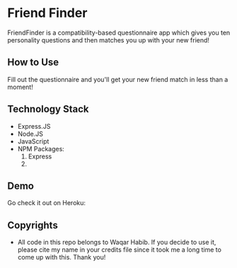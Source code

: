# Friend Finder

 FriendFinder is a compatibility-based questionnaire app which gives you ten personality questions and then matches you up with your new friend!

## How to Use

Fill out the questionnaire and you'll get your new friend match in less than a moment! 

## Technology Stack

- Express.JS
- Node.JS
- JavaScript
- NPM Packages: 
    1. Express
    2. 

## Demo

Go check it out on Heroku: 

## Copyrights

- All code in this repo belongs to Waqar Habib. If you decide to use it, please cite my name in your credits file since it took me a long time to come up with this. Thank you!